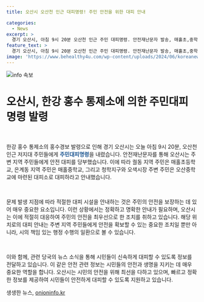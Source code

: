 ```yaml
---
title: 오산시 오산천 인근 대피명령! 주민 안전을 위한 대피 안내

categories:
  - News
excerpt: >
  경기 오산시, 아침 9시 20분 오산천 인근 주민 대피명령. 안전재난문자 발송, 매홀초,중학교 등 대피소 안내. 오늘 8시 50분 홍수경보 발령. (150자)
feature_text: >
  경기 오산시, 아침 9시 20분 오산천 인근 주민 대피명령. 안전재난문자 발송, 매홀초,중학교 등 대피소 안내. 오늘 8시 50분 홍수경보 발령. (150자)
image: 'https://www.behealthy4u.com/wp-content/uploads/2024/06/koreanews.jpg'
---
```


<p><img src="https://www.behealthy4u.com/wp-content/uploads/2024/06/koreanews.jpg" alt="info 속보" /></p>

<h1>오산시, 한강 홍수 통제소에 의한 주민대피명령 발령</h1>

<p data-ke-size="size16">&nbsp;</p>

<p>한강 홍수 통제소의 홍수경보 발령으로 인해 경기 오산시는 오늘 아침 9시 20분, 오산천 인근 저지대 주민들에게 <b><span style="color: #1a5490;">주민대피명령</span></b>을 내렸습니다. 안전재난문자를 통해 오산시는 주변 지역 주민들에게 안전 대피를 당부했습니다. 이에 따라 궐동 지역 주민은 매홀초등학교, 은계동 지역 주민은 매홀중학교, 그리고 청학지구와 오색시장 주변 주민은 오산중학교에 마련된 대피소로 대피하라고 안내했습니다.</p>

<p data-ke-size="size16">&nbsp;</p>

<p>문제 발생 지점에 따라 적절한 대피 시설을 안내하는 것은 주민의 안전을 보장하는 데 있어 매우 중요한 요소입니다. 이런 상황에서는 정확하고 명확한 안내가 필요하며, 오산시는 이에 적절히 대응하여 주민의 안전을 최우선으로 한 조치를 취하고 있습니다. 해당 위치로의 대피 안내는 주변 지역 주민들에게 안전을 확보할 수 있는 중요한 조치일 뿐만 아니라, 시의 책임 있는 행정 수행의 일환으로 볼 수 있습니다.</p>

<p data-ke-size="size16">&nbsp;</p>

<p>이와 함께, 관련 당국의 뉴스 소식을 통해 시민들이 신속하게 대피할 수 있도록 정보를 전달하고 있습니다. 이 같은 안전 관련 정보는 시민들의 안전과 생명을 지키는 데 매우 중요한 역할을 합니다. 오산시는 시민의 안전을 위해 최선을 다하고 있으며, 빠르고 정확한 정보를 제공하여 시민들이 안전하게 대피할 수 있도록 지원하고 있습니다.</p>
생생한 뉴스, <a href="https://onioninfo.kr" rel="dofollow">onioninfo.kr</a>


